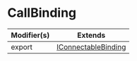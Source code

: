 # CallBinding

| Modifier(s)                            | Extends                                    |
|----------------------------------------|--------------------------------------------|
| export | [IConnectableBinding](https://hamedfathi.gitbook.io/aurelia-2-doc-api/runtime/binding/interface/connectable/iconnectablebinding) |